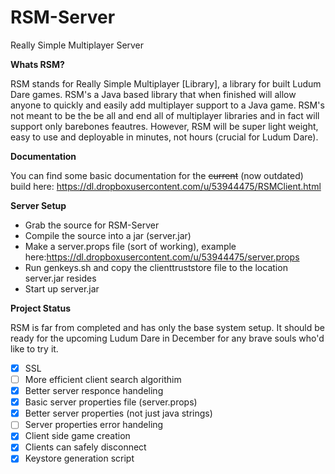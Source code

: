 RSM-Server
==========

Really Simple Multiplayer Server

**Whats RSM?**

RSM stands for Really Simple Multiplayer [Library], a library for built Ludum Dare games. RSM's a Java based library that when finished will allow anyone to quickly and easily add multiplayer support to a Java game. RSM's not meant to be the be all and end all of multiplayer libraries and in fact will support only barebones feautres. However, RSM will be super light weight, easy to use and deployable in minutes, not hours (crucial for Ludum Dare).

**Documentation**

You can find some basic documentation for the ~~current~~ (now outdated) build here: https://dl.dropboxusercontent.com/u/53944475/RSMClient.html

**Server Setup**

- Grab the source for RSM-Server
- Compile the source into a jar (server.jar)
- Make a server.props file (sort of working), example here:https://dl.dropboxusercontent.com/u/53944475/server.props
- Run genkeys.sh and copy the clienttruststore file to the location server.jar resides
- Start up server.jar

**Project Status**

RSM is far from completed and has only the base system setup. It should be ready for the upcoming Ludum Dare in December for any brave souls who'd like to try it.

- [x] SSL
- [ ] More efficient client search algorithim
- [x] Better server responce handeling
- [x] Basic server properties file (server.props)
- [X] Better server properties (not just java strings)
- [ ] Server properties error handeling
- [x] Client side game creation
- [x] Clients can safely disconnect
- [x] Keystore generation script
